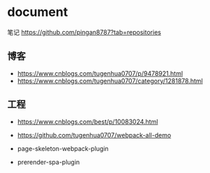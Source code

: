 # document
笔记
https://github.com/pingan8787?tab=repositories
## 博客
- https://www.cnblogs.com/tugenhua0707/p/9478921.html
- https://www.cnblogs.com/tugenhua0707/category/1281878.html
## 工程
- https://www.cnblogs.com/best/p/10083024.html 

- https://github.com/tugenhua0707/webpack-all-demo

- page-skeleton-webpack-plugin

- prerender-spa-plugin
